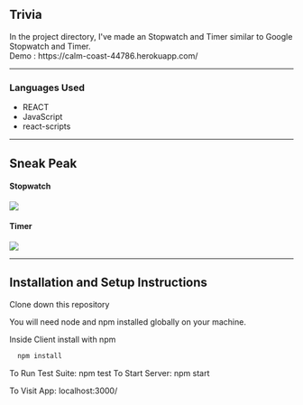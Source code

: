 <h2>Trivia</h2>
In the project directory, I've made an Stopwatch and Timer similar to Google Stopwatch and Timer.
</br>
Demo : https://calm-coast-44786.herokuapp.com/


<hr/>
<h3>Languages Used</h3>

* REACT
* JavaScript
* react-scripts

<hr/>

## Sneak Peak
#### Stopwatch
<img src="https://user-images.githubusercontent.com/86405837/139429463-8ff1f725-55d2-46c2-a9ab-5c0fb533adb7.png"/>

#### Timer

<img src="https://user-images.githubusercontent.com/86405837/139429468-c1443f0a-44eb-4c7e-a52e-4d2d3623d96d.png"/>
<hr/>


## Installation and Setup Instructions
Clone down this repository

You will need node and npm installed globally on your machine. 

Inside Client install with npm


```bash
  npm install
```

To Run Test Suite: npm test To Start Server: npm start

To Visit App: localhost:3000/
